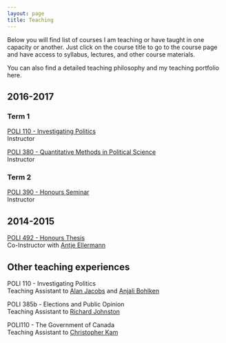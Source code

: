 ```yaml
---
layout: page
title: Teaching
---
```


Below you will find list of courses I am teaching or have taught in one capacity or another. Just click on the course title to go to the course page and have access to syllabus, lectures, and other course materials.

You can also find a detailed teaching philosophy and my teaching portfolio here.

## 2016-2017
### Term 1
[POLI 110 - Investigating Politics]()<br>
Instructor

[POLI 380 - Quantitative Methods in Political Science]()<br>
Instructor

### Term 2
[POLI 390 - Honours Seminar]()<br>
Instructor

## 2014-2015
[POLI 492 - Honours Thesis]()<br>Co-Instructor with <a href="http://www.politics.ubc.ca/about-us/faculty-members/bfont-color-blue-full-time-facultyfontb/antje-ellermann.html" class="external">Antje Ellermann</a>

## Other teaching experiences
POLI 110 - Investigating Politics<br>
Teaching Assistant to <a href="http://www.politics.ubc.ca/about-us/faculty-members/bfont-color-blue-full-time-facultyfontb/alan-jacobs.html" class="external">Alan Jacobs</a> and <a href="https://anjalibohlken.wordpress.com/" class="external">Anjali Bohlken</a> 

POLI 385b - Elections and Public Opinion <br>
Teaching Assistant to <a href="http://www.politics.ubc.ca/about-us/faculty-members/bfont-color-blue-full-time-facultyfontb/richard-johnston.html" class="external">Richard Johnston</a> 

POLI110 - The Government of Canada <br>
Teaching Assistant to <a href="http://www.politics.ubc.ca/about-us/faculty-members/bfont-color-blue-full-time-facultyfontb/christopher-kam.html" class="external">Christopher Kam</a>

